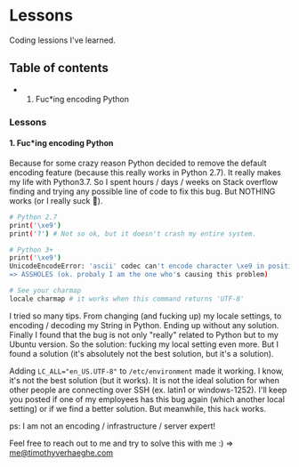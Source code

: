 # Lessons
Coding lessions I've learned.


## Table of contents
- 1. Fuc*ing encoding Python

### Lessons
#### 1. Fuc*ing encoding Python
Because for some crazy reason Python decided to remove the default encoding feature (because this really works in Python 2.7). It really makes my life with Python3.7. So I spent hours / days / weeks on Stack overflow finding and trying any possible line of code to fix this bug. But NOTHING works (or I really suck 🧐).

```bash
# Python 2.7
print('\xe9')
print('?') # Not so ok, but it doesn't crash my entire system.

# Python 3+
print('\xe9')
UnicodeEncodeError: 'ascii' codec can't encode character \xe9 in position 0: ordinal not in range(128)
=> ASSHOLES (ok. probaly I am the one who's causing this problem)

# See your charmap
locale charmap # it works when this command returns 'UTF-8'
```

I tried so many tips. From changing (and fucking up) my locale settings, to encoding / decoding my String in Python. Ending up without any solution. Finally I found that the bug is not only "really" related to Python but to my Ubuntu version. So the solution: fucking my local setting even more. But I found a solution (it's absolutely not the best solution, but it's a solution).

Adding `LC_ALL="en_US.UTF-8"` to `/etc/environment` made it working. I know, it's not the best solution (but it works). It is not the ideal solution for when other people are connecting over SSH (ex. latin1 or windows-1252). I'll keep you posted if one of my employees has this bug again (which another local setting) or if we find a better solution. But meanwhile, this `hack` works.

ps: I am not an encoding / infrastructure / server expert!

Feel free to reach out to me and try to solve this with me :) => me@timothyverhaeghe.com

